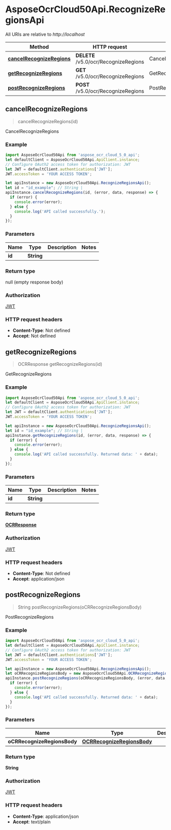 # AsposeOcrCloud50Api.RecognizeRegionsApi

All URIs are relative to *http://localhost*

Method | HTTP request | Description
------------- | ------------- | -------------
[**cancelRecognizeRegions**](RecognizeRegionsApi.md#cancelRecognizeRegions) | **DELETE** /v5.0/ocr/RecognizeRegions | CancelRecognizeRegions
[**getRecognizeRegions**](RecognizeRegionsApi.md#getRecognizeRegions) | **GET** /v5.0/ocr/RecognizeRegions | GetRecognizeRegions
[**postRecognizeRegions**](RecognizeRegionsApi.md#postRecognizeRegions) | **POST** /v5.0/ocr/RecognizeRegions | PostRecognizeRegions



## cancelRecognizeRegions

> cancelRecognizeRegions(id)

CancelRecognizeRegions

### Example

```javascript
import AsposeOcrCloud50Api from 'aspose_ocr_cloud_5_0_api';
let defaultClient = AsposeOcrCloud50Api.ApiClient.instance;
// Configure OAuth2 access token for authorization: JWT
let JWT = defaultClient.authentications['JWT'];
JWT.accessToken = 'YOUR ACCESS TOKEN';

let apiInstance = new AsposeOcrCloud50Api.RecognizeRegionsApi();
let id = "id_example"; // String | 
apiInstance.cancelRecognizeRegions(id, (error, data, response) => {
  if (error) {
    console.error(error);
  } else {
    console.log('API called successfully.');
  }
});
```

### Parameters


Name | Type | Description  | Notes
------------- | ------------- | ------------- | -------------
 **id** | **String**|  | 

### Return type

null (empty response body)

### Authorization

[JWT](../README.md#JWT)

### HTTP request headers

- **Content-Type**: Not defined
- **Accept**: Not defined


## getRecognizeRegions

> OCRResponse getRecognizeRegions(id)

GetRecognizeRegions

### Example

```javascript
import AsposeOcrCloud50Api from 'aspose_ocr_cloud_5_0_api';
let defaultClient = AsposeOcrCloud50Api.ApiClient.instance;
// Configure OAuth2 access token for authorization: JWT
let JWT = defaultClient.authentications['JWT'];
JWT.accessToken = 'YOUR ACCESS TOKEN';

let apiInstance = new AsposeOcrCloud50Api.RecognizeRegionsApi();
let id = "id_example"; // String | 
apiInstance.getRecognizeRegions(id, (error, data, response) => {
  if (error) {
    console.error(error);
  } else {
    console.log('API called successfully. Returned data: ' + data);
  }
});
```

### Parameters


Name | Type | Description  | Notes
------------- | ------------- | ------------- | -------------
 **id** | **String**|  | 

### Return type

[**OCRResponse**](OCRResponse.md)

### Authorization

[JWT](../README.md#JWT)

### HTTP request headers

- **Content-Type**: Not defined
- **Accept**: application/json


## postRecognizeRegions

> String postRecognizeRegions(oCRRecognizeRegionsBody)

PostRecognizeRegions

### Example

```javascript
import AsposeOcrCloud50Api from 'aspose_ocr_cloud_5_0_api';
let defaultClient = AsposeOcrCloud50Api.ApiClient.instance;
// Configure OAuth2 access token for authorization: JWT
let JWT = defaultClient.authentications['JWT'];
JWT.accessToken = 'YOUR ACCESS TOKEN';

let apiInstance = new AsposeOcrCloud50Api.RecognizeRegionsApi();
let oCRRecognizeRegionsBody = new AsposeOcrCloud50Api.OCRRecognizeRegionsBody(); // OCRRecognizeRegionsBody | 
apiInstance.postRecognizeRegions(oCRRecognizeRegionsBody, (error, data, response) => {
  if (error) {
    console.error(error);
  } else {
    console.log('API called successfully. Returned data: ' + data);
  }
});
```

### Parameters


Name | Type | Description  | Notes
------------- | ------------- | ------------- | -------------
 **oCRRecognizeRegionsBody** | [**OCRRecognizeRegionsBody**](OCRRecognizeRegionsBody.md)|  | 

### Return type

**String**

### Authorization

[JWT](../README.md#JWT)

### HTTP request headers

- **Content-Type**: application/json
- **Accept**: text/plain

